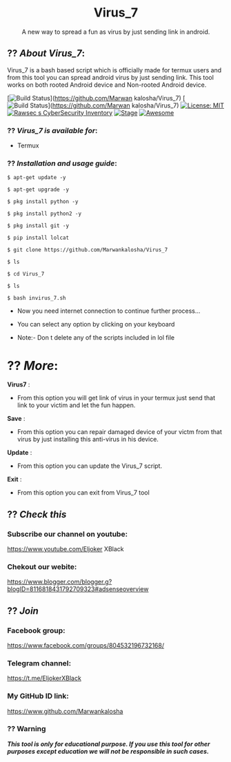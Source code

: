<h1 align="center">Virus_7</h1>
<p align="center">
     A new way to spread a fun as virus by just sending link in android.
</p>

## ?? ***About Virus_7***:

Virus_7 is a bash based script which is officially made for termux users and from this tool you can spread android virus by just sending link. This tool works on both rooted Android device and Non-rooted Android device.

[![Build Status](https://img.shields.io/github/stars/Marwankalosha/Virus.svg)](https://github.com/Marwan kalosha/Virus_7)
[![Build Status](https://img.shields.io/github/forks/Marwankalosha/Virus_7.svg)](https://github.com/Marwan kalosha/Virus_7)
[![License: MIT](https://img.shields.io/github/license/Marwankalosha/Virus_7.svg)](https://github.com/Marwankalosha/Virus_7)
[![Rawsec s CyberSecurity Inventory](https://inventory.rawsec.ml/img/badges/Rawsec-inventoried-FF5050_flat.svg)](https://inventory.rawsec.ml/tools.html#Virus_7)
[![Stage](https://img.shields.io/badge/Release-Stable-brightgreen.svg)]()
[![Awesome](https://awesome.re/badge.svg)](https://awesome.re)



### ?? ***Virus_7 is available for***:

* Termux

### ?? ***Installation and usage guide***:
```
$ apt-get update -y
```
```
$ apt-get upgrade -y
```
```
$ pkg install python -y 
```
```
$ pkg install python2 -y
```
```
$ pkg install git -y
```
```
$ pip install lolcat
```
```
$ git clone https://github.com/Marwankalosha/Virus_7
```
```
$ ls
```
```
$ cd Virus_7
```
```
$ ls
```
```
$ bash invirus_7.sh
```

* Now you need internet connection to continue further process...

* You can select any option by clicking on your keyboard

* Note:- Don t delete any of the scripts included in lol file

# ?? ***More***:

__Virus7__ :
- From this option you will get link of virus in your termux just send that link to your victim and let the fun happen.

__Save__ :
- From this option you can repair damaged device of your victm from that virus by just installing this anti-virus in his device.

__Update__ :
- From this option you can update the Virus_7 script.

__Exit__ :
- From this option you can exit from Virus_7 tool 


## ?? ***Check this***

### Subscribe our channel on youtube:
https://www.youtube.com/Eljoker XBlack

### Chekout our webite:
https://www.blogger.com/blogger.g?blogID=8116818431792709323#adsenseoverview

## ?? ***Join***

### Facebook group: 
https://www.facebook.com/groups/804532196732168/

### Telegram channel:
https://t.me/EljokerXBlack


### My GitHub ID link:
https://www.github.com/Marwankalosha

### ?? Warning

***This tool is only for educational purpose. If you use this tool for other purposes except education we will not be responsible in such cases.***
